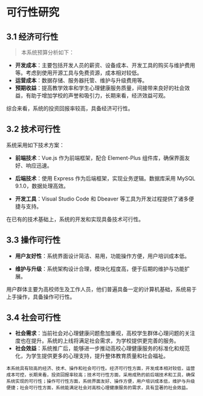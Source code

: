 # 可行性研究

## 3.1 经济可行性

> 本系统预算分析如下：

- **开发成本**：主要包括开发人员的薪资、设备成本、开发工具的购买与维护费用等。考虑到使用开源工具与免费资源，成本相对较低。
- **运营成本**：数据存储、服务器托管、维护与升级费用等。
- **预期收益**：提高教学效率和学生心理健康服务质量，间接带来良好的社会效益，有助于增加学校的声誉和吸引力，长期来看，经济效益可观。

综合来看，系统的投资回报率较高，具备经济可行性。

## 3.2 技术可行性

系统采用如下技术方案：

- **前端技术**：Vue.js 作为前端框架，配合 Element-Plus 组件库，确保界面友好、响应迅速。

- **后端技术**：使用 Express 作为后端框架，实现业务逻辑。数据库采用 MySQL 9.1.0，数据处理高效。

- **开发工具**：Visual Studio Code 和 Dbeaver 等工具为开发过程提供了诸多便捷与支持。

在已有的技术基础上，系统的开发和实现具备技术可行性。

## 3.3 操作可行性

- **用户友好性**：系统界面设计简洁、易用，功能操作方便，用户培训成本低。

- **维护与升级**：系统架构设计合理，模块化程度高，便于后期的维护与功能扩展。

用户群体主要为高校师生及工作人员，他们普遍具备一定的计算机基础，系统易于上手操作，具备操作可行性。

## 3.4 社会可行性

- **社会需求**：当前社会对心理健康问题愈加重视，高校学生群体心理问题的关注度也在提升。系统的上线将满足社会需求，为学校提供更完善的服务。
- **社会效益**：系统推广后，能够进一步推动高校心理健康服务的标准化和规范化，为学生提供更多的心理支持，提升整体教育质量和社会福祉。

```text
本系统具有较高的经济、技术、操作和社会可行性。经济可行性方面，开发成本相对较低，运营成本可控，长期来看，投资回报率较高；技术可行性方面，采用成熟的前后端技术和工具，确保系统实现的可行性；操作可行性方面，系统界面友好、操作方便，用户培训成本低，维护与升级便捷；社会可行性方面，系统能满足社会对高校心理健康服务的需求，具有显著的社会效益。
```
